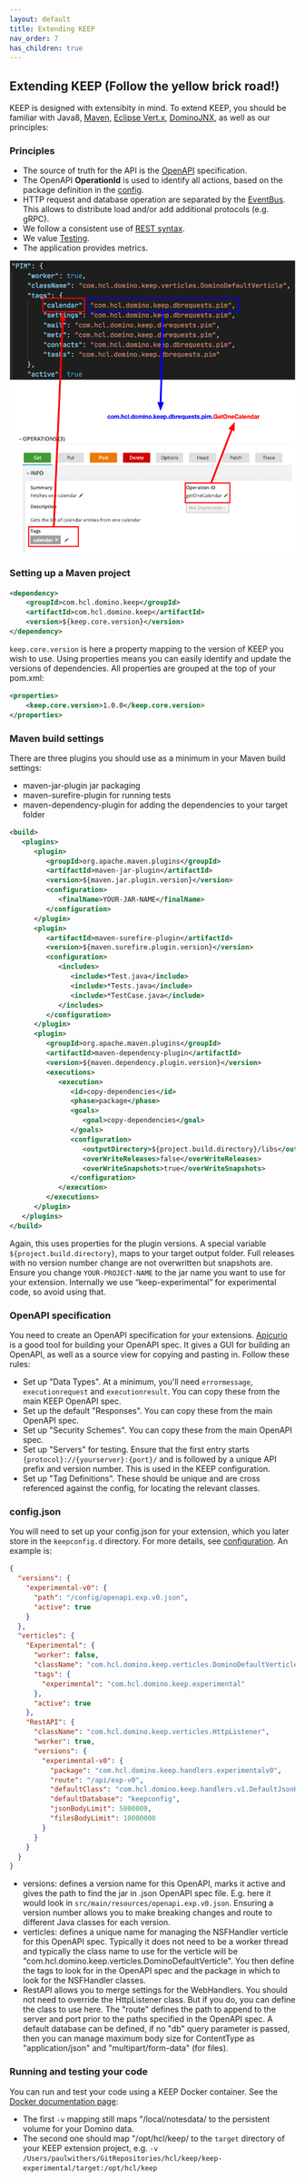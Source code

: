 ```yaml
---
layout: default
title: Extending KEEP
nav_order: 7
has_children: true
---
```


## Extending KEEP (Follow the yellow brick road!)

KEEP is designed with extensibity in mind. To extend KEEP, you should be familiar with Java8, [Maven](https://maven.apache.org), [Eclipse Vert.x](https://vertx.io), [DominoJNX](../howkeepworks/dominojnx/index), as well as our principles:

### Principles

- The source of truth for the API is the [OpenAPI](openapi-spec) specification.
- The OpenAPI **OperationId** is used to identify all actions, based on the package definition in the [config](../installconfig/configuration/security/configjson).
- HTTP request and database operation are separated by the [EventBus](../howkeepworks/eventbus). This allows to distribute load and/or add additional protocols (e.g. gRPC).
- We follow a consistent use of [REST syntax](restprinciples.md).
- We value [Testing](testing/testingindex).
- The application provides metrics.

![OperationId and packages](../assets/images/RequestClassNames.png)

### Setting up a Maven project

```xml
<dependency>
    <groupId>com.hcl.domino.keep</groupId>
    <artifactId>com.hcl.domino.keep</artifactId>
    <version>${keep.core.version}</version>
</dependency>
```

`keep.core.version` is here a property mapping to the version of KEEP you wish to use. Using properties means you can easily identify and update the versions of dependencies. All properties are grouped at the top of your pom.xml:

```xml
<properties>
    <keep.core.version>1.0.0</keep.core.version>
</properties>
```

### Maven build settings

There are three plugins you should use as a minimum in your Maven build settings:

- maven-jar-plugin jar packaging
- maven-surefire-plugin for running tests
- maven-dependency-plugin for adding the dependencies to your target folder

```xml
<build>
   <plugins>
      <plugin>
         <groupId>org.apache.maven.plugins</groupId>
         <artifactId>maven-jar-plugin</artifactId>
         <version>${maven.jar.plugin.version}</version>
         <configuration>
            <finalName>YOUR-JAR-NAME</finalName>
         </configuration>
      </plugin>
      <plugin>
         <artifactId>maven-surefire-plugin</artifactId>
         <version>${maven.surefire.plugin.version}</version>
         <configuration>
            <includes>
               <include>*Test.java</include>
               <include>*Tests.java</include>
               <include>*TestCase.java</include>
            </includes>
         </configuration>
      </plugin>
      <plugin>
         <groupId>org.apache.maven.plugins</groupId>
         <artifactId>maven-dependency-plugin</artifactId>
         <version>${maven.dependency.plugin.version}</version>
         <executions>
            <execution>
               <id>copy-dependencies</id>
               <phase>package</phase>
               <goals>
                  <goal>copy-dependencies</goal>
               </goals>
               <configuration>
                  <outputDirectory>${project.build.directory}/libs</outputDirectory>
                  <overWriteReleases>false</overWriteReleases>
                  <overWriteSnapshots>true</overWriteSnapshots>
               </configuration>
            </execution>
         </executions>
      </plugin>
   </plugins>
</build>
```

Again, this uses properties for the plugin versions. A special variable `${project.build.directory}`, maps to your target output folder. Full releases with no version number change are not overwritten but snapshots are.
Ensure you change `YOUR-PROJECT-NAME` to the jar name you want to use for your extension. Internally we use “keep-experimental” for experimental code, so avoid using that.

### OpenAPI specification

You need to create an OpenAPI specification for your extensions. [Apicurio](https://www.apicur.io) is a good tool for building your OpenAPI spec. It gives a GUI for building an OpenAPI, as well as a source view for copying and pasting in. Follow these rules:

- Set up "Data Types". At a minimum, you'll need `errormessage`, `executionrequest` and `executionresult`. You can copy these from the main KEEP OpenAPI spec.
- Set up the default "Responses". You can copy these from the main OpenAPI spec.
- Set up "Security Schemes". You can copy these from the main OpenAPI spec.
- Set up "Servers" for testing. Ensure that the first entry starts `{protocol}://{yourserver}:{port}/` and is followed by a unique API prefix and version number. This is used in the KEEP configuration.
- Set up "Tag Definitions". These should be unique and are cross referenced against the config, for locating the relevant classes.

### config.json

You will need to set up your config.json for your extension, which you later store in the `keepconfig.d` directory. For more details, see [configuration](../installconfig/index). An example is:

```json
{
  "versions": {
    "experimental-v0": {
      "path": "/config/openapi.exp.v0.json",
      "active": true
    }
  },
  "verticles": {
    "Experimental": {
      "worker": false,
      "className": "com.hcl.domino.keep.verticles.DominoDefaultVerticle",
      "tags": {
        "experimental": "com.hcl.domino.keep.experimental"
      },
      "active": true
    },
    "RestAPI": {
      "className": "com.hcl.domino.keep.verticles.HttpListener",
      "worker": true,
      "versions": {
        "experimental-v0": {
          "package": "com.hcl.domino.keep.handlers.experimentalv0",
          "route": "/api/exp-v0",
          "defaultClass": "com.hcl.domino.keep.handlers.v1.DefaultJsonHandler",
          "defaultDatabase": "keepconfig",
          "jsonBodyLimit": 5000000,
          "filesBodyLimit": 10000000
        }
      }
    }
  }
}
```

- versions: defines a version name for this OpenAPI, marks it active and gives the path to find the jar in .json OpenAPI spec file. E.g. here it would look in `src/main/resources/openapi.exp.v0.json`. Ensuring a version number allows you to make breaking changes and route to different Java classes for each version.
- verticles: defines a unique name for managing the NSFHandler verticle for this OpenAPI spec. Typically it does not need to be a worker thread and typically the class name to use for the verticle will be "com.hcl.domino.keep.verticles.DominoDefaultVerticle". You then define the tags to look for in the OpenAPI spec and the package in which to look for the NSFHandler classes.
- RestAPI allows you to merge settings for the WebHandlers. You should not need to override the HttpListener class. But if you do, you can define the class to use here. The "route" defines the path to append to the server and port prior to the paths specified in the OpenAPI spec. A default database can be defined, if no "db" query parameter is passed, then you can manage maximum body size for ContentType as "application/json" and "multipart/form-data" (for files).

### Running and testing your code

You can run and test your code using a KEEP Docker container. See the [Docker documentation page](../installconfig/installation/docker):

- The first `-v` mapping still maps "/local/notesdata/ to the persistent volume for your Domino data.
- The second one should map "/opt/hcl/keep/ to the `target` directory of your KEEP extension project, e.g. `-v /Users/paulwithers/GitRepositories/hcl/keep/keep-experimental/target:/opt/hcl/keep`
